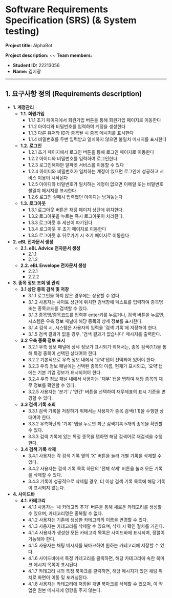# Software Requirements Specification (SRS) (& System testing)

**Project title:** AlphaBot

**Project description:** ~~
**Team members:**
- **Student ID:** 22213056
- **Name:** 김지광

---

## 1. 요구사항 정의 (Requirements description)

- **1. 계정관리**
  - **1.1. 회원가입**
    - 1.1.1 초기 페이지에서 회원가입 버튼을 통해 회원가입 페이지로 이동한다
    - 1.1.2 아이디와 비밀번호를 입력하여 계정을 생성한다
    - 1.1.3 다른 유저와 ID가 중복될 시 중복 메시지를 표시한다
    - 1.1.4 비밀번호를 두번 입력받고 일치하지 않으면 불일치 메시지를 표시한다
  - **1.2. 로그인**
    - 1.2.1 초기 페이지에서 로그인 버튼을 통해 로그인 페이지로 이동한다
    - 1.2.2 아이디와 비밀번호를 입력하여 로그인한다
    - 1.2.3 로그인해야만 알파벳 서비스를 이용할 수 있다
    - 1.2.4 아이디와 비밀번호가 일치하는 계정이 있으면 로그인에 성공하고 서비스 이용이 시작된다
    - 1.2.5 아이디와 비밀번호가 일치하는 계정이 없으면 이메일 또는 비밀번호 불일치 메시지를 표시한다
    - 1.2.6 로그인 실패시 입력했던 아이디는 남겨놓는다
  - **1.3. 로그아웃**
    - 1.3.1 로그아웃 버튼은 채팅 페이지 상단에 위치한다.
    - 1.3.2 로그아웃을 누르는 즉시 로그아웃이 처리된다.
    - 1.3.3 로그아웃 후 세션이 파기된다
    - 1.3.4 로그아웃 후 초기 페이지로 이동한다
    - 1.3.5 로그아웃 후 뒤로가기 시 초기 페이지로 이동한다
- **2. eBL 전자문서 생성**
  - **2.1. eBL Advice 전자문서 생성**
    - 2.1.1
    - 2.1.2
  - **2.2. eBL Envelope 전자문서 생성**
    - 2.2.1
    - 2.2.2
- **3. 종목 정보 조회 및 관리** 
  - **3.1 상단 종목 검색 및 저장**
    - 3.1.1   로그인을 하지 않은 경우에는 상용할 수 없다.
    - 3.1.2   사용자는 사이트 상단에 위치한 검색창에 텍스트를 입력하여 종목명 또는 종목코드를 검색할 수 있다.
    - 3.1.3   종목명/종목코드를 입력후 enter키를 누르거나, 검색 버튼을 누르면, 시스템은 우측 정보 패널에 해당 종목의 상세 정보를 표시한다.
    - 3.1.4   검색 시, 시스템은 사용자의 입력을 '검색 기록'에 저장해야 한다.
    - 3.1.5   검색 결과가 없을 경우, '검색 결과가 없습니다' 메시지를 출력한다.
  - **3.2 우측 종목 정보 표시** 
    - 3.2.1   우측 정보 패널에 상세 정보가 표시되기 위해서는, 종목 검색(1.1)을 통해 특정 종목이 선택된 상태여야 한다.
    - 3.2.2   기본적으로 우측 정보 내에서 '요약'탭이 선택되어 있어야 한다.
    - 3.2.3   우측 정보 패널에는 선택된 종목의 이름, 현재가 표시되고, '요약'탭에는 기본 기업 정보가 표시되어야 한다.
    - 3.2.4   우측 정보 패널 내에서 사용자는 '재무' 탭을 탭하여 해당 종목의 재무 정보를 확인할 수 있다.
    - 3.2.5   사용자는 '분기' / '연간' 버튼을 선택하여 재무제표의 표시 기준을 변경할 수 있다. 
  - **3.3 검색 기록 조회** 
    - 3.3.1   검색 기록을 저장하기 위해서는 사용자가 종목 검색(1.1)을 수행한 상태여야 한다.
    - 3.3.2   우측하단의 '기록' 탭을 누르면 최근 검색기록 5개의 종목을 확인할 수 있다.
    - 3.3.3   검색 기록에 있는 특정 종목을 탭하면 해당 검색어로 재검색을 수행한다.
  - **3.4 검색 기록 삭제** 
    - 3.4.1   사용자는 각 검색 기록 옆의 'X' 버튼을 눌러 개별 기록을 삭제할 수 있다.
    - 3.4.2   사용자는 검색 기록 목록 하단의 '전체 삭제' 버튼을 눌러 모든 기록을 삭제할 수 있다.
    - 3.4.3   기록이 성공적으로 삭제될 경우, 더 이상 검색 기록 목록에 해당 기록이 표시되지 않는다.
- **4. 사이드바**
  - **4.1. 카테고리**
    - 4.1.1 사용자는 '새 카테고리 추가' 버튼을 통해 새로운 카테고리를 생성할 수 있으며, 카테고리명은 중복될 수 없다.
    - 4.1.2 사용자는 기존에 생성한 카테고리의 이름을 변경할 수 있다.
    - 4.1.3 사용자는 카테고리를 삭제할 수 있으며, 삭제 시 확인 절차를 거친다.
    - 4.1.4 사용자가 생성한 모든 카테고리 목록은 사이드바에 표시되며, 정렬이 가능해야 한다.
    - 4.1.5 사용자는 채팅 메시지를 북마크하여 원하는 카테고리에 저장할 수 있다.
    - 4.1.6 사이드바에서 특정 카테고리를 클릭하면, 해당 카테고리에 속한 북마크 메시지 목록이 표시된다.
    - 4.1.7 카테고리 내의 특정 북마크를 클릭하면, 해당 메시지가 있던 채팅 위치로 화면이 이동 및 포커싱된다.
    - 4.1.8 사용자는 카테고리에 저장된 개별 북마크를 삭제할 수 있으며, 이 작업은 원본 메시지에 영향을 주지 않는다.

